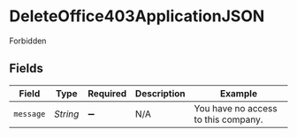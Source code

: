 # DeleteOffice403ApplicationJSON

Forbidden


## Fields

| Field                               | Type                                | Required                            | Description                         | Example                             |
| ----------------------------------- | ----------------------------------- | ----------------------------------- | ----------------------------------- | ----------------------------------- |
| `message`                           | *String*                            | :heavy_minus_sign:                  | N/A                                 | You have no access to this company. |